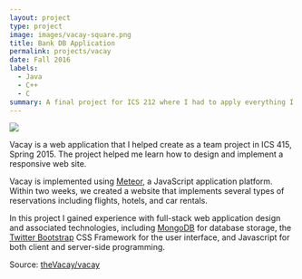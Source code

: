```yaml
---
layout: project
type: project
image: images/vacay-square.png
title: Bank DB Application
permalink: projects/vacay
date: Fall 2016
labels:
  - Java
  - C++
  - C
summary: A final project for ICS 212 where I had to apply everything I learned throughout the semester in order to create a bank database program that of which the user can choose to add, modify, delete, and look up records stored in a database.
---
```


<img class="ui medium right floated rounded image" src="../images/vacay-home-page.png">

Vacay is a web application that I helped create as a team project in ICS 415, Spring 2015. The project helped me learn how to design and implement a responsive web site.

Vacay is implemented using [Meteor](http://meteor.com), a JavaScript application platform. Within two weeks, we created a website that implements several types of reservations including flights, hotels, and car rentals.

In this project I gained experience with full-stack web application design and associated technologies, including [MongoDB](http://mongodb.com) for database storage, the [Twitter Bootstrap](http://getbootstrap.com/) CSS Framework for the user interface, and Javascript for both client and server-side programming. 
 
Source: <a href="https://github.com/theVacay/vacay"><i class="large github icon"></i>theVacay/vacay</a>
